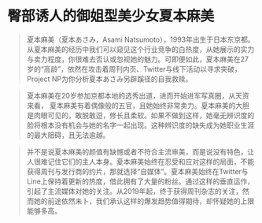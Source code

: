# 臀部诱人的御姐型美少女夏本麻美

> 夏本麻美（夏本あさみ，Asami Natsumoto），1993年出生于日本东京都。从夏本麻美的经历中我们可以窥见这个行业竞争的白热度，从她展示的实力与卖力程度，你很难去否认或忽视她的魅力。可即便如此，夏本麻美在27岁的“高龄”，依然在攻击着周刊内页、Twitter与线下活动以寻求突破，Project NP为你分析夏本あさみ另辟蹊径的自我救赎。

> 夏本麻美在20岁参加京都本地的选秀出道，进而开始进军写真圈，从天资来看， 夏本麻美有着偶像般的五官，且她始终非常卖力。夏本麻美的大胆是肉眼可见的，敢脱敢逗，修长且柔软。如果不做到这样，她毫无辨识度的脸将根本没有机会与她的名字一起出现。这种辨识度的缺失成为她职业生涯的最大阻碍，且无法逾越。

> 并不是说夏本麻美的颜值有缺憾或者不符合主流审美，而是说没有特色，让人很难记住它们的主人本身。夏本麻美始终在忍受和应对这样的局面，不能获得周刊与发行商的约片，那就选择“自媒体”。夏本麻美始终在Twitter与Line上保持着更新的热度，借此拥有了大量的粉丝。通过这样的垂直运作，引起了主流媒体对她的关注。从2019年起，终于获得周刊杂志的关注，然而她的前途依然未卜，我们承认这样的爆发趋势值得期待，却怀疑她的上限能够多高。